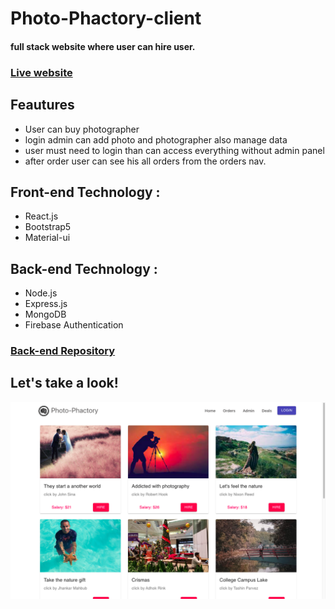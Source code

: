 # Photo-Phactory-client
#### full stack website where user can hire user.
### [Live website](https://photo-phactoryy.web.app/)

## Feautures
+ User can buy photographer 
+ login admin can add photo and photographer also manage data
+ user must need to login than can access everything without admin panel
+ after order user can see his all orders from the orders nav.

## Front-end Technology :
+ React.js
+ Bootstrap5
+ Material-ui

## Back-end Technology :
+ Node.js
+ Express.js
+ MongoDB
+ Firebase Authentication

### [Back-end Repository](https://github.com/ShahinurAlamBhuiyan/photo-phactory-server)

## Let's take a look!
![alt text](src/images/siteSS.png)


